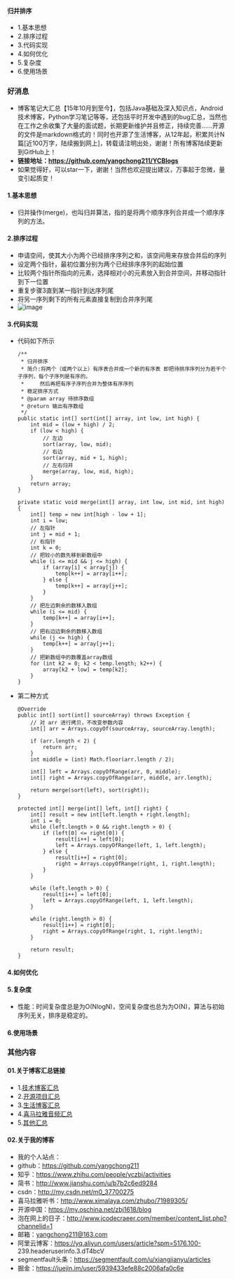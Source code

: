 #### 归并排序
- 1.基本思想
- 2.排序过程
- 3.代码实现
- 4.如何优化
- 5.复杂度
- 6.使用场景



### 好消息
- 博客笔记大汇总【15年10月到至今】，包括Java基础及深入知识点，Android技术博客，Python学习笔记等等，还包括平时开发中遇到的bug汇总，当然也在工作之余收集了大量的面试题，长期更新维护并且修正，持续完善……开源的文件是markdown格式的！同时也开源了生活博客，从12年起，积累共计N篇[近100万字，陆续搬到网上]，转载请注明出处，谢谢！所有博客陆续更新到GitHub上！
- **链接地址：https://github.com/yangchong211/YCBlogs**
- 如果觉得好，可以star一下，谢谢！当然也欢迎提出建议，万事起于忽微，量变引起质变！




#### 1.基本思想
- 归并操作(merge)，也叫归并算法，指的是将两个顺序序列合并成一个顺序序列的方法。



#### 2.排序过程
- 申请空间，使其大小为两个已经排序序列之和，该空间用来存放合并后的序列
- 设定两个指针，最初位置分别为两个已经排序序列的起始位置
- 比较两个指针所指向的元素，选择相对小的元素放入到合并空间，并移动指针到下一位置
- 重复步骤3直到某一指针到达序列尾
- 将另一序列剩下的所有元素直接复制到合并序列尾
- ![image](https://upload-images.jianshu.io/upload_images/4432347-09a3d2809433d06e.gif?imageMogr2/auto-orient/strip)


#### 3.代码实现
- 代码如下所示
    ```
    /**
     * 归并排序
     * 简介:将两个（或两个以上）有序表合并成一个新的有序表 即把待排序序列分为若干个子序列，每个子序列是有序的。
     *     然后再把有序子序列合并为整体有序序列
     * 稳定排序方式
     * @param array 待排序数组
     * @return 输出有序数组
     */ 
    public static int[] sort(int[] array, int low, int high) { 
        int mid = (low + high) / 2; 
        if (low < high) { 
            // 左边  
            sort(array, low, mid); 
            // 右边 
            sort(array, mid + 1, high); 
            // 左右归并  
            merge(array, low, mid, high); 
        }
        return array; 
    } 
    
    private static void merge(int[] array, int low, int mid, int high) {
        int[] temp = new int[high - low + 1]; 
        int i = low;
        // 左指针  
        int j = mid + 1;
        // 右指针  
        int k = 0; 
        // 把较小的数先移到新数组中  
        while (i <= mid && j <= high) { 
            if (array[i] < array[j]) { 
                temp[k++] = array[i++]; 
            } else { 
                temp[k++] = array[j++]; 
            } 
        } 
        // 把左边剩余的数移入数组  
        while (i <= mid) { 
            temp[k++] = array[i++]; 
        } 
        // 把右边边剩余的数移入数组  
        while (j <= high) { 
            temp[k++] = array[j++]; 
        } 
        // 把新数组中的数覆盖array数组  
        for (int k2 = 0; k2 < temp.length; k2++) { 
            array[k2 + low] = temp[k2]; 
        } 
    }
    ```


- 第二种方式
    ```
    @Override
    public int[] sort(int[] sourceArray) throws Exception {
        // 对 arr 进行拷贝，不改变参数内容
        int[] arr = Arrays.copyOf(sourceArray, sourceArray.length);
    
        if (arr.length < 2) {
            return arr;
        }
        int middle = (int) Math.floor(arr.length / 2);
    
        int[] left = Arrays.copyOfRange(arr, 0, middle);
        int[] right = Arrays.copyOfRange(arr, middle, arr.length);
    
        return merge(sort(left), sort(right));
    }
    
    protected int[] merge(int[] left, int[] right) {
        int[] result = new int[left.length + right.length];
        int i = 0;
        while (left.length > 0 && right.length > 0) {
            if (left[0] <= right[0]) {
                result[i++] = left[0];
                left = Arrays.copyOfRange(left, 1, left.length);
            } else {
                result[i++] = right[0];
                right = Arrays.copyOfRange(right, 1, right.length);
            }
        }
    
        while (left.length > 0) {
            result[i++] = left[0];
            left = Arrays.copyOfRange(left, 1, left.length);
        }
    
        while (right.length > 0) {
            result[i++] = right[0];
            right = Arrays.copyOfRange(right, 1, right.length);
        }
    
        return result;
    }
    ```



#### 4.如何优化


#### 5.复杂度
- 性能：时间复杂度总是为O(NlogN)，空间复杂度也总为为O(N)，算法与初始序列无关，排序是稳定的。



#### 6.使用场景




### 其他内容
#### 01.关于博客汇总链接
- 1.[技术博客汇总](https://www.jianshu.com/p/614cb839182c)
- 2.[开源项目汇总](https://blog.csdn.net/m0_37700275/article/details/80863574)
- 3.[生活博客汇总](https://blog.csdn.net/m0_37700275/article/details/79832978)
- 4.[喜马拉雅音频汇总](https://www.jianshu.com/p/f665de16d1eb)
- 5.[其他汇总](https://www.jianshu.com/p/53017c3fc75d)



#### 02.关于我的博客
- 我的个人站点：
- github：https://github.com/yangchong211
- 知乎：https://www.zhihu.com/people/yczbj/activities
- 简书：http://www.jianshu.com/u/b7b2c6ed9284
- csdn：http://my.csdn.net/m0_37700275
- 喜马拉雅听书：http://www.ximalaya.com/zhubo/71989305/
- 开源中国：https://my.oschina.net/zbj1618/blog
- 泡在网上的日子：http://www.jcodecraeer.com/member/content_list.php?channelid=1
- 邮箱：yangchong211@163.com
- 阿里云博客：https://yq.aliyun.com/users/article?spm=5176.100- 239.headeruserinfo.3.dT4bcV
- segmentfault头条：https://segmentfault.com/u/xiangjianyu/articles
- 掘金：https://juejin.im/user/5939433efe88c2006afa0c6e








